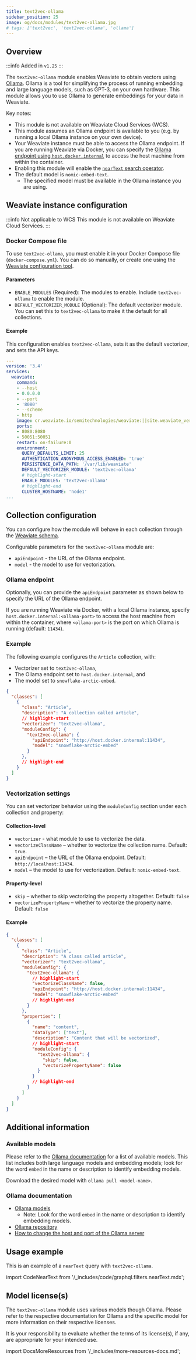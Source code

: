 ```yaml
---
title: text2vec-ollama
sidebar_position: 25
image: og/docs/modules/text2vec-ollama.jpg
# tags: ['text2vec', 'text2vec-ollama', 'ollama']
---
```



## Overview

:::info Added in `v1.25`
:::

The `text2vec-ollama` module enables Weaviate to obtain vectors using [Ollama](https://ollama.com/). Ollama is a tool for simplifying the process of running embedding and large language models, such as GPT-3, on your own hardware. This module allows you to use Ollama to generate embeddings for your data in Weaviate.

Key notes:

- This module is not available on Weaviate Cloud Services (WCS).
- This module assumes an Ollama endpoint is available to you (e.g. by running a local Ollama instance on your own device).
- Your Weaviate instance must be able to access the Ollama endpoint. If you are running Weaviate via Docker, you can specify the [Ollama endpoint using `host.docker.internal`](#collection-configuration) to access the host machine from within the container.
- Enabling this module will enable the [`nearText` search operator](/developers/weaviate/api/graphql/search-operators.md#neartext).
- The default model is `nomic-embed-text`.
    - The specified model must be available in the Ollama instance you are using.

## Weaviate instance configuration

:::info Not applicable to WCS
This module is not available on Weaviate Cloud Services.
:::

### Docker Compose file

To use `text2vec-ollama`, you must enable it in your Docker Compose file (`docker-compose.yml`). You can do so manually, or create one using the [Weaviate configuration tool](/developers/weaviate/installation/docker-compose.md#configurator).

#### Parameters

- `ENABLE_MODULES` (Required): The modules to enable. Include `text2vec-ollama` to enable the module.
- `DEFAULT_VECTORIZER_MODULE` (Optional): The default vectorizer module. You can set this to `text2vec-ollama` to make it the default for all collections.

#### Example

This configuration enables `text2vec-ollama`, sets it as the default vectorizer, and sets the API keys.

```yaml
---
version: '3.4'
services:
  weaviate:
    command:
    - --host
    - 0.0.0.0
    - --port
    - '8080'
    - --scheme
    - http
    image: cr.weaviate.io/semitechnologies/weaviate:||site.weaviate_version||
    ports:
    - 8080:8080
    - 50051:50051
    restart: on-failure:0
    environment:
      QUERY_DEFAULTS_LIMIT: 25
      AUTHENTICATION_ANONYMOUS_ACCESS_ENABLED: 'true'
      PERSISTENCE_DATA_PATH: '/var/lib/weaviate'
      DEFAULT_VECTORIZER_MODULE: 'text2vec-ollama'
      # highlight-start
      ENABLE_MODULES: 'text2vec-ollama'
      # highlight-end
      CLUSTER_HOSTNAME: 'node1'
...
```

## Collection configuration

You can configure how the module will behave in each collection through the [Weaviate schema](/developers/weaviate/manage-data/collections.mdx).

Configurable parameters for the `text2vec-ollama` module are:

- `apiEndpoint` - the URL of the Ollama endpoint.
- `model` - the model to use for vectorization.

### Ollama endpoint

Optionally, you can provide the `apiEndpoint` parameter as shown below to specify the URL of the Ollama endpoint.

If you are running Weaviate via Docker, with a local Ollama instance, specify `host.docker.internal:<ollama-port>` to access the host machine from within the container, where `<ollama-port>` is the port on which Ollama is running (default: `11434`).

### Example

The following example configures the `Article` collection, with:
- Vectorizer set to `text2vec-ollama`,
- The Ollama endpoint set to `host.docker.internal`, and
- The model set to `snowflake-arctic-embed`.

```json
{
  "classes": [
    {
      "class": "Article",
      "description": "A collection called article",
      // highlight-start
      "vectorizer": "text2vec-ollama",
      "moduleConfig": {
        "text2vec-ollama": {
          "apiEndpoint": "http://host.docker.internal:11434",
          "model": "snowflake-arctic-embed"
        }
      },
      // highlight-end
    }
  ]
}
```

### Vectorization settings

You can set vectorizer behavior using the `moduleConfig` section under each collection and property:

#### Collection-level

- `vectorizer` - what module to use to vectorize the data.
- `vectorizeClassName` – whether to vectorize the collection name. Default: `true`.
- `apiEndpoint` – the URL of the Ollama endpoint. Default: `http://localhost:11434`.
- `model` – the model to use for vectorization. Default: `nomic-embed-text`.

#### Property-level

- `skip` – whether to skip vectorizing the property altogether. Default: `false`
- `vectorizePropertyName` – whether to vectorize the property name. Default: `false`

#### Example

```json
{
  "classes": [
    {
      "class": "Article",
      "description": "A class called article",
      "vectorizer": "text2vec-ollama",
      "moduleConfig": {
        "text2vec-ollama": {
          // highlight-start
          "vectorizeClassName": false,
          "apiEndpoint": "http://host.docker.internal:11434",
          "model": "snowflake-arctic-embed"
          // highlight-end
        }
      },
      "properties": [
        {
          "name": "content",
          "dataType": ["text"],
          "description": "Content that will be vectorized",
          // highlight-start
          "moduleConfig": {
            "text2vec-ollama": {
              "skip": false,
              "vectorizePropertyName": false
            }
          }
          // highlight-end
        }
      ]
    }
  ]
}
```

## Additional information

### Available models

Please refer to the [Ollama documentation](https://ollama.com/library) for a list of available models. This list includes both large language models and embedding models; look for the word `embed` in the name or description to identify embedding models.

Download the desired model with `ollama pull <model-name>`.

### Ollama documentation

- [Ollama models](https://ollama.com/library)
    - Note: Look for the word `embed` in the name or description to identify embedding models.
- [Ollama repository](https://github.com/ollama/ollama)
- [How to change the host and port of the Ollama server](https://github.com/ollama/ollama/blob/main/docs/faq.md#how-can-i-expose-ollama-on-my-network)

## Usage example

This is an example of a `nearText` query with `text2vec-ollama`.

import CodeNearText from '/_includes/code/graphql.filters.nearText.mdx';

<CodeNearText />

## Model license(s)

The `text2vec-ollama` module uses various models though Ollama. Please refer to the respective documentation for Ollama and the specific model for more information on their respective licenses.

It is your responsibility to evaluate whether the terms of its license(s), if any, are appropriate for your intended use.


import DocsMoreResources from '/_includes/more-resources-docs.md';

<DocsMoreResources />
